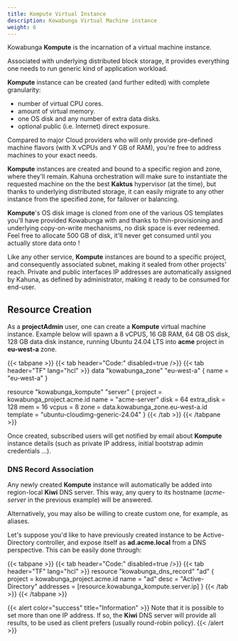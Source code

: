 ```yaml
---
title: Kompute Virtual Instance
description: Kowabunga Virtual Machine instance
weight: 6
---
```


Kowabunga **Kompute** is the incarnation of a virtual machine instance.

Associated with underlying distributed block storage, it provides everything one needs to run generic kind of application workload.

**Kompute** instance can be created (and further edited) with complete granularity:

- number of virtual CPU cores.
- amount of virtual memory.
- one OS disk and any number of extra data disks.
- optional public (i.e. Internet) direct exposure.

Compared to major Cloud providers who will only provide pre-defined machine flavors (with X vCPUs and Y GB of RAM), you're free to address machines to your exact needs.

**Kompute** instances are created and bound to a specific region and zone, where they'll remain. Kahuna orchestration will make sure to instantiate the requested machine on the the best **Kaktus** hypervisor (at the time), but thanks to underlying distributed storage, it can easily migrate to any other instance from the specified zone, for failover or balancing.

**Kompute**'s OS disk image is cloned from one of the various OS templates you'll have provided Kowabunga with and thanks to thin-provisioning and underlying copy-on-write mechanisms, no disk space is ever redeemed. Feel free to allocate 500 GB of disk, it'll never get consumed until you actually store data onto !

Like any other service, **Kompute** instances are bound to a specific project, and consequently associated subnet, making it sealed from other projects' reach. Private and public interfaces IP addresses are automatically assigned by Kahuna, as defined by administrator, making it ready to be consumed for end-user.

## Resource Creation

As a **projectAdmin** user, one can create a **Kompute** virtual machine instance. Example below will spawn a 8 vCPUS, 16 GB RAM, 64 GB OS disk, 128 GB data disk instance, running Ubuntu 24.04 LTS into **acme** project in **eu-west-a** zone.

<!-- prettier-ignore-start -->
{{< tabpane >}}
{{< tab header="Code:" disabled=true />}}
{{< tab header="TF" lang="hcl" >}}
data "kowabunga_zone" "eu-west-a" {
  name = "eu-west-a"
}

resource "kowabunga_kompute" "server" {
  project    = kowabunga_project.acme.id
  name       = "acme-server"
  disk       = 64
  extra_disk = 128
  mem        = 16
  vcpus      = 8
  zone       = data.kowabunga_zone.eu-west-a.id
  template   = "ubuntu-cloudimg-generic-24.04"
}
{{< /tab >}}
{{< /tabpane >}}
<!-- prettier-ignore-end -->

Once created, subscribed users will get notified by email about **Kompute** instance details (such as private IP address, initial bootstrap admin credentials ...).

### DNS Record Association

Any newly created **Kompute** instance will automatically be added into region-local **Kiwi** DNS server. This way, any query to its hostname (*acme-server* in the previous example) will be answered.

Alternatively, you may also be willing to create custom one, for example, as aliases.

Let's suppose you'd like to have previously created instance to be Active-Directory controller, and expose itself as **ad.acme.local** from a DNS perspective. This can be easily done through:

<!-- prettier-ignore-start -->
{{< tabpane >}}
{{< tab header="Code:" disabled=true />}}
{{< tab header="TF" lang="hcl" >}}
resource "kowabunga_dns_record" "ad" {
  project   = kowabunga_project.acme.id
  name      = "ad"
  desc      = "Active-Directory"
  addresses = [resource.kowabunga_kompute.server.ip]
}
{{< /tab >}}
{{< /tabpane >}}
<!-- prettier-ignore-end -->

{{< alert color="success" title="Information" >}}
Note that it is possible to set more than one IP address. If so, the **Kiwi** DNS server will provide all results, to be used as client prefers (usually round-robin policy).
{{< /alert >}}

